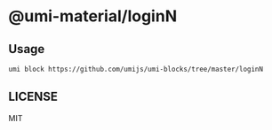 # @umi-material/loginN



## Usage

```sh
umi block https://github.com/umijs/umi-blocks/tree/master/loginN
```

## LICENSE

MIT
